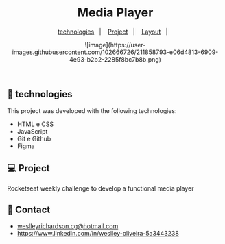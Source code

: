 <h1 align="center"> Media Player </h1>

<p align="center">
  <a href="#-tecnologias">technologies</a>&nbsp;&nbsp;&nbsp;|&nbsp;&nbsp;&nbsp;
  <a href="#-projeto">Project</a>&nbsp;&nbsp;&nbsp;|&nbsp;&nbsp;&nbsp;
  <a href="#-layout">Layout</a>&nbsp;&nbsp;&nbsp;|&nbsp;&nbsp;&nbsp;
</p>

<p align="center">
![image](https://user-images.githubusercontent.com/102666726/211858793-e06d4813-6909-4e93-b2b2-2285f8bc7b8b.png)

</p>

<br>

## 🚀 technologies

This project was developed with the following technologies:

- HTML e CSS
- JavaScript
- Git e Github
- Figma

## 💻 Project

Rocketseat weekly challenge to develop a functional media player

## 🔖 Contact

- weslleyrichardson.cg@hotmail.com
- https://www.linkedin.com/in/weslley-oliveira-5a3443238
